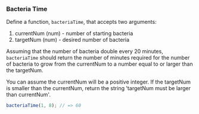 ### Bacteria Time

Define a function, `bacteriaTime`, that accepts two arguments:

1. currentNum (num) - number of starting bacteria
2. targetNum (num) - desired number of bacteria

Assuming that the number of bacteria double every 20 minutes, `bacteriaTime` should
return the number of minutes required for the number of bacteria to grow from
the currentNum to a number equal to or larger than the targetNum.

You can assume the currentNum will be a positive integer. If the targetNum is
smaller than the currentNum, return the string 'targetNum must be larger than currentNum'.

```javascript
bacteriaTime(1, 8); // => 60
```
